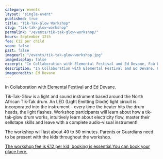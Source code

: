 ```yaml
---
category: events
layout: "single-event"
published: true
title: "Tik-Tak-Glow Workshop"
slug: "tik-tak-glow-workshop"
permalink: "/events/tik-tak-glow-workshop/"
hours: September 12th
fee: €12 per child
soon: false
past: false
imageurl: "/events/tik-tak-glow-workshop.jpg"
imagedisplay: false
excerpt: "In Collaboration with Elemental Festival and Ed Devane, Fab Lab Limerick would like to invite kids of 6 years and up to build their very own Tik-Tak-Glow instrument."
description: "In Collaboration with Elemental Festival and Ed Devane, Fab Lab Limerick would like to invite kids of 6 years and up to build their very own Tik-Tak-Glow instrument."
imagecredits: Ed Devane
---
```


In Collaboration with [Elemental Festival](http://www.elementalfestival.com/) and [Ed Devane](http://www.eddevane.com/). 

Tik-Tak-Glow is a light and sound instrument based around the North African Tik-Tak drum. An LED (Light Emitting Diode) light circuit is incorporated into the instrument - every time the beater hits the drum heads, the light flashes. Workshop participants will learn about how a tik-tak-glow drum works, intuitively learn about electricity flow, master their sellotape skills and leave with a complete audio-visual instrument!

The workshop will last about 40 to 50 minutes. Parents or Guardians need to be present with the kids throughout the workshop.

[The workshop fee is €12 per kid, booking is essential.You can book your place here.](http://fablablimerick.ticketleap.com/tik-tak-glow-workshop/)
